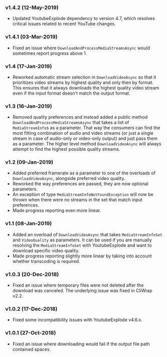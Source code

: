 ### v1.4.2 (12-May-2019)

- Updated YoutubeExplode dependency to version 4.7, which resolves critical issues related to recent YouTube changes.

### v1.4.1 (03-Mar-2019)

- Fixed an issue where `DownloadAndProcessMediaStreamsAsync` would sometimes report progress above 1.

### v1.4 (17-Jan-2019)

- Reworked automatic stream selection in `DownloadVideoAsync` so that it prioritizes video streams by highest quality and only then by format. This ensures that it always downloads the highest quality video stream even if the input format doesn't match the output format.

### v1.3 (16-Jan-2019)

- Removed quality preferences and instead added a public method `DownloadAndProcessMediaStreamsAsync` that takes a list of `MediaStreamInfo`s as a parameter. That way the consumers can find the most fitting combination of audio and video streams (or just a single stream in case of audio-only or video-only output) and just pass them as a parameter. The higher level method `DownloadVideoAsync` will always attempt to find the highest possible quality streams.

### v1.2 (09-Jan-2019)

- Added preferred framerate as a parameter to one of the overloads of `DownloadVideoAsync`, alongside preferred video quality.
- Reworked the way preferences are passed, they are now optional parameters.
- An exception of type `MediaStreamInfoNotFoundException` will now be thrown when there were no streams in the set that match input preferences.
- Made progress reporting even more linear.

### v1.1 (08-Jan-2019)

- Added an overload of `DownloadVideoAsync` that takes `MediaStreamInfoSet` and `VideoQuality` as parameters. It can be used if you are manually resolving the `MediaStreamInfoSet` with YoutubeExplode and want to download specific video quality.
- Made progress reporting slightly more linear by taking into account whether transcoding is required.

### v1.0.3 (20-Dec-2018)

- Fixed an issue where temporary files were not deleted after the download was canceled. The underlying issue was fixed in CliWrap v2.2.

### v1.0.2 (17-Dec-2018)

- Fixed some incompatibility issues with YoutubeExplode v4.6.x.

### v1.0.1 (27-Oct-2018)

- Fixed an issue where downloading would fail if the output file path contained spaces.